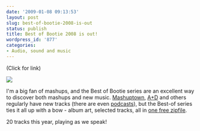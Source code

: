 ```yaml
---
date: '2009-01-08 09:13:53'
layout: post
slug: best-of-bootie-2008-is-out
status: publish
title: Best of Bootie 2008 is out!
wordpress_id: '877'
categories:
- Audio, sound and music
---
```


(Click for link)

[![](http://fnord.phfactor.net/wp-content/uploads/2009/01/bestofbootie2008_cd-1.jpg)](http://www.bootieusa.com/bestofbootie2008/)

I'm a big fan of mashups, and the Best of Bootie series are an excellent way to discover both mashups and new music. [Mashuptown](http://www.mashuptown.com/), [A+D](http://www.aplusd.net/) and others regularly have new tracks (there are even [podcasts](http://www.google.com/search?hl=en&client=safari&rls=en-us&q=mashup+podcast&btnG=Search)), but the Best-of series ties it all up with a bow - album art, selected tracks, all in [one free zipfile](http://www.bootieusa.com/bestofbootie2008/Best%20of%20Bootie%202008.zip). 

20 tracks this year, playing as we speak!

